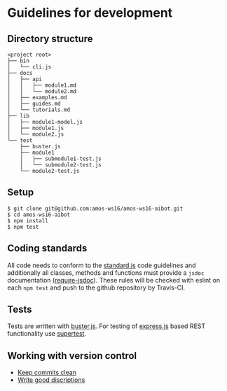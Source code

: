 # Guidelines for development

## Directory structure

    <project root>
    ├── bin
    │   └── cli.js
    ├── docs
    │   ├── api
    │   │   ├── module1.md
    │   │   └── module2.md
    │   ├── examples.md
    │   ├── guides.md
    │   └── tutorials.md
    ├── lib
    │   ├── module1-model.js
    │   ├── module1.js
    │   └── module2.js
    └── test
        ├── buster.js
        ├── module1
        │   ├── submodule1-test.js
        │   └── submodule2-test.js
        └── module2-test.js

## Setup

    $ git clone git@github.com:amos-ws16/amos-ws16-aibot.git
    $ cd amos-ws16-aibot
    $ npm install
    $ npm test

## Coding standards

All code needs to conform to the
[standard.js](https://github.com/feross/standard) code guidelines and
additionally all classes, methods and functions must provide a `jsdoc`
documentation ([require-jsdoc](http://eslint.org/docs/rules/require-jsdoc)).
These rules will be checked with eslint on each `npm test` and push to the
github repository by Travis-CI.

## Tests

Tests are written with [buster.js](http://docs.busterjs.org/en/latest/). For
testing of [express.js](http://expressjs.com) based REST functionality use
[supertest](https://github.com/visionmedia/supertest).

## Working with version control

 + [Keep commits clean](https://www.reviewboard.org/docs/codebase/dev/git/clean-commits/)
 + [Write good discriptions](https://www.reviewboard.org/docs/codebase/dev/writing-good-descriptions/)
